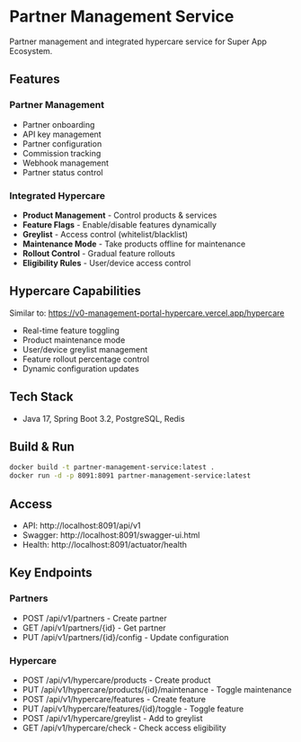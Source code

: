 # Partner Management Service

Partner management and integrated hypercare service for Super App Ecosystem.

## Features

### Partner Management
- Partner onboarding
- API key management
- Partner configuration
- Commission tracking
- Webhook management
- Partner status control

### Integrated Hypercare
- **Product Management** - Control products & services
- **Feature Flags** - Enable/disable features dynamically
- **Greylist** - Access control (whitelist/blacklist)
- **Maintenance Mode** - Take products offline for maintenance
- **Rollout Control** - Gradual feature rollouts
- **Eligibility Rules** - User/device access control

## Hypercare Capabilities

Similar to: https://v0-management-portal-hypercare.vercel.app/hypercare

- Real-time feature toggling
- Product maintenance mode
- User/device greylist management
- Feature rollout percentage control
- Dynamic configuration updates

## Tech Stack

- Java 17, Spring Boot 3.2, PostgreSQL, Redis

## Build & Run

```bash
docker build -t partner-management-service:latest .
docker run -d -p 8091:8091 partner-management-service:latest
```

## Access

- API: http://localhost:8091/api/v1
- Swagger: http://localhost:8091/swagger-ui.html
- Health: http://localhost:8091/actuator/health

## Key Endpoints

### Partners
- POST /api/v1/partners - Create partner
- GET /api/v1/partners/{id} - Get partner
- PUT /api/v1/partners/{id}/config - Update configuration

### Hypercare
- POST /api/v1/hypercare/products - Create product
- PUT /api/v1/hypercare/products/{id}/maintenance - Toggle maintenance
- POST /api/v1/hypercare/features - Create feature
- PUT /api/v1/hypercare/features/{id}/toggle - Toggle feature
- POST /api/v1/hypercare/greylist - Add to greylist
- GET /api/v1/hypercare/check - Check access eligibility




